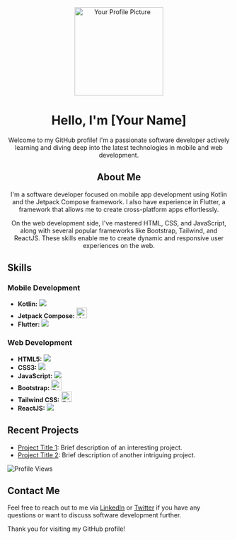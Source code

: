 <!-- Header Section -->
<div align="center">
  <img src="your_profile_picture_url" alt="Your Profile Picture" width="200" />

# Hello, I'm [Your Name]

Welcome to my GitHub profile! I'm a passionate software developer actively learning and diving deep into the latest technologies in mobile and web development.

## About Me

I'm a software developer focused on mobile app development using Kotlin and the Jetpack Compose framework. I also have experience in Flutter, a framework that allows me to create cross-platform apps effortlessly.

On the web development side, I've mastered HTML, CSS, and JavaScript, along with several popular frameworks like Bootstrap, Tailwind, and ReactJS. These skills enable me to create dynamic and responsive user experiences on the web.
</div>

<!-- Skills Section -->
## Skills

### Mobile Development
- **Kotlin:** <img src="https://img.icons8.com/color/48/000000/kotlin.png"/> 
- **Jetpack Compose:** <img src="https://developer.android.com/images/brand/jetpack/compose-64.png" alt="Jetpack Compose Logo" width="24"/>
- **Flutter:** <img src="https://img.icons8.com/color/48/000000/flutter.png"/>

### Web Development
- **HTML5:** <img src="https://img.icons8.com/color/48/000000/html-5.png"/>
- **CSS3:** <img src="https://img.icons8.com/color/48/000000/css3.png"/>
- **JavaScript:** <img src="https://img.icons8.com/color/48/000000/javascript.png"/>
- **Bootstrap:** <img src="https://getbootstrap.com/docs/5.0/assets/brand/bootstrap-logo.svg" alt="Bootstrap Logo" width="24"/>
- **Tailwind CSS:** <img src="https://tailwindcss.com/_next/static/media/tailwindcss-logotype.6cc24b6e6ce773afed7b7f8ef8d07f93.svg" alt="Tailwind CSS Logo" width="24"/>
- **ReactJS:** <img src="https://img.icons8.com/color/48/000000/react-native.png"/>

<!-- Projects Section -->
## Recent Projects

- [Project Title 1](project_link_1): Brief description of an interesting project.
- [Project Title 2](project_link_2): Brief description of another intriguing project.

<!-- Visitor Counter Section -->
![Profile Views](https://komarev.com/ghpvc/?username=your_username&color=blue)

<!-- Contact Me Section -->
## Contact Me

Feel free to reach out to me via [LinkedIn](linkedin_link) or [Twitter](twitter_link) if you have any questions or want to discuss software development further.

Thank you for visiting my GitHub profile!
